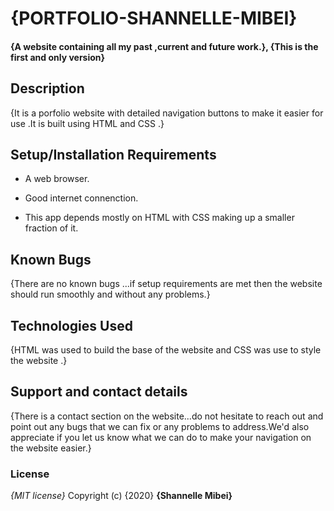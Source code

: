 # {PORTFOLIO-SHANNELLE-MIBEI}
#### {A website containing all my past ,current and future work.}, {This is the first and only version}

## Description
{It is a porfolio website with detailed navigation buttons to make it easier for use .It is built using HTML and CSS .}
## Setup/Installation Requirements
* A web browser.

* Good internet connenction.

* This app depends mostly on HTML with  CSS making up a smaller fraction of it.
## Known Bugs
{There are no known bugs ...if setup requirements are met then the website should run smoothly and without any problems.}
## Technologies Used
{HTML was used to build the base of the website and CSS was use to style the website .}
## Support and contact details
{There is a contact section on the website...do not hesitate to reach out and point out any bugs that we can fix or any problems to address.We'd also appreciate if you let us know what we can do to make your navigation on the website easier.}
### License
*{MIT license}*
Copyright (c) {2020} **{Shannelle Mibei}**
  
